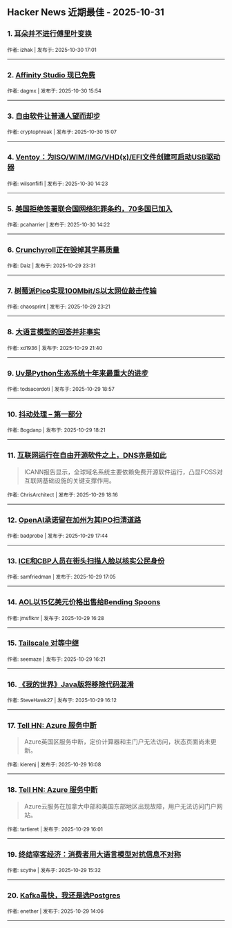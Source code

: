 ## Hacker News 近期最佳 - 2025-10-31


### 1. [耳朵并不进行傅里叶变换](https://news.ycombinator.com/item?id=45762259)

<sub>作者: izhak | 发布于: 2025-10-30 17:01</sub>

---

### 2. [Affinity Studio 现已免费](https://news.ycombinator.com/item?id=45761445)

<sub>作者: dagmx | 发布于: 2025-10-30 15:54</sub>

---

### 3. [自由软件让普通人望而却步](https://news.ycombinator.com/item?id=45760878)

<sub>作者: cryptophreak | 发布于: 2025-10-30 15:07</sub>

---

### 4. [Ventoy：为ISO/WIM/IMG/VHD(x)/EFI文件创建可启动USB驱动器](https://news.ycombinator.com/item?id=45760340)

<sub>作者: wilsonfiifi | 发布于: 2025-10-30 14:23</sub>

---

### 5. [美国拒绝签署联合国网络犯罪条约，70多国已加入](https://news.ycombinator.com/item?id=45760328)

<sub>作者: pcaharrier | 发布于: 2025-10-30 14:22</sub>

---

### 6. [Crunchyroll正在毁掉其字幕质量](https://news.ycombinator.com/item?id=45754509)

<sub>作者: Daiz | 发布于: 2025-10-29 23:31</sub>

---

### 7. [树莓派Pico实现100Mbit/S以太网位敲击传输](https://news.ycombinator.com/item?id=45754439)

<sub>作者: chaosprint | 发布于: 2025-10-29 23:21</sub>

---

### 8. [大语言模型的回答并非事实](https://news.ycombinator.com/item?id=45753422)

<sub>作者: xd1936 | 发布于: 2025-10-29 21:40</sub>

---

### 9. [Uv是Python生态系统十年来最重大的进步](https://news.ycombinator.com/item?id=45751400)

<sub>作者: todsacerdoti | 发布于: 2025-10-29 18:57</sub>

---

### 10. [抖动处理 – 第一部分](https://news.ycombinator.com/item?id=45750954)

<sub>作者: Bogdanp | 发布于: 2025-10-29 18:21</sub>

---

### 11. [互联网运行在自由开源软件之上，DNS亦是如此](https://news.ycombinator.com/item?id=45750875)
> ICANN报告显示，全球域名系统主要依赖免费开源软件运行，凸显FOSS对互联网基础设施的关键支撑作用。

<sub>作者: ChrisArchitect | 发布于: 2025-10-29 18:16</sub>

---

### 12. [OpenAI承诺留在加州为其IPO扫清道路](https://news.ycombinator.com/item?id=45750425)

<sub>作者: badprobe | 发布于: 2025-10-29 17:44</sub>

---

### 13. [ICE和CBP人员在街头扫描人脸以核实公民身份](https://news.ycombinator.com/item?id=45749781)

<sub>作者: samfriedman | 发布于: 2025-10-29 17:05</sub>

---

### 14. [AOL以15亿美元价格出售给Bending Spoons](https://news.ycombinator.com/item?id=45749161)

<sub>作者: jmsflknr | 发布于: 2025-10-29 16:28</sub>

---

### 15. [Tailscale 对等中继](https://news.ycombinator.com/item?id=45749017)

<sub>作者: seemaze | 发布于: 2025-10-29 16:21</sub>

---

### 16. [《我的世界》Java版将移除代码混淆](https://news.ycombinator.com/item?id=45748879)

<sub>作者: SteveHawk27 | 发布于: 2025-10-29 16:12</sub>

---

### 17. [Tell HN: Azure 服务中断](https://news.ycombinator.com/item?id=45748799)
> Azure英国区服务中断，定价计算器和主门户无法访问，状态页面尚未更新。

<sub>作者: kierenj | 发布于: 2025-10-29 16:08</sub>

---

### 18. [Tell HN: Azure 服务中断](https://news.ycombinator.com/item?id=45748661)
> Azure云服务在加拿大中部和美国东部地区出现故障，用户无法访问门户网站。

<sub>作者: tartieret | 发布于: 2025-10-29 16:01</sub>

---

### 19. [终结宰客经济：消费者用大语言模型对抗信息不对称](https://news.ycombinator.com/item?id=45748195)

<sub>作者: scythe | 发布于: 2025-10-29 15:32</sub>

---

### 20. [Kafka虽快，我还是选Postgres](https://news.ycombinator.com/item?id=45747018)

<sub>作者: enether | 发布于: 2025-10-29 14:06</sub>

---

